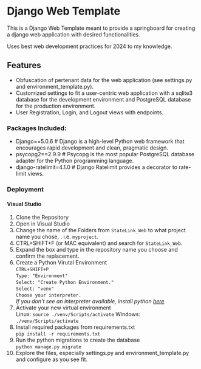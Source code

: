 # Django Web Template
This is a Django Web Template meant to provide a springboard for creating a django web application with desired functionalities.

Uses best web development practices for 2024 to my knowledge.

## Features

- Obfuscation of pertenant data for the web application (see settings.py and environment_template.py).
- Customized settings to fit a user-centric web application with a sqlite3 database for the development environment and PostgreSQL database for the production environment.
- User Registration, Login, and Logout views with endpoints.

### Packages Included:
- Django==5.0.6 # Django is a high-level Python web framework that encourages rapid development and clean, pragmatic design.
- psycopg2==2.9.9 # Psycopg is the most popular PostgreSQL database adapter for the Python programming language.
- django-ratelimit=4.1.0 # Django Ratelimit provides a decorator to rate-limit views. 

### Deployment

#### Visual Studio
1. Clone the Repository
2. Open in Visual Studio
3. Change the name of the Folders from `StateLink_Web` to what project name you chose, . i.e. `myproject`.
4. CTRL+SHIFT+F (or MAC equivalent) and search for `StateLink_Web`.
5. Expand the box and type in the repository name you choose and confirm the replacement.
6. Create a Python Virutal Environment <br />
    `CTRL+SHIFT+P` <br />
    `Type: "Environment"` <br />
    `Select: "Create Python Environment."` <br />
    `Select: "venv"` <br />
    `Choose your interpreter.` <br />
      *If you don't see an interpreter available, install python [here](https://www.python.org/downloads/)*
7. Activate your new virtual environment <br />
    Linux: `source ./venv/Scripts/activate`
    Windows: `./venv/Scripts/activate` 
8. Install required packages from requirements.txt <br />
`pip install -r requirements.txt` <br />
9. Run the python migrations to create the database <br />
`python manage.py migrate`
10. Explore the files, especially settings.py and environment_template.py and configure as you see fit.






